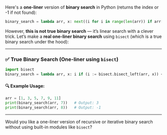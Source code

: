 Here's a **one-liner** version of **binary search** in Python (returns the index or -1 if not found):

```python
binary_search = lambda arr, x: next((i for i in range(len(arr)) if arr[i] == x), -1) if x in arr else -1
```

However, **this is not true binary search** — it’s linear search with a clever trick.
Let’s make a **real one-liner binary search** using `bisect` (which is a true binary search under the hood):

---

### ✅ True Binary Search (One-liner using `bisect`)

```python
import bisect
binary_search = lambda arr, x: i if (i := bisect.bisect_left(arr, x)) < len(arr) and arr[i] == x else -1
```

#### 🔍 Example Usage:

```python
arr = [1, 3, 5, 7, 9, 11]
print(binary_search(arr, 7))   # Output: 3
print(binary_search(arr, 8))   # Output: -1
```

---

Would you like a one-liner version of recursive or iterative binary search without using built-in modules like `bisect`?
